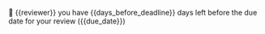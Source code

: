 :calendar: {{reviewer}} you have {{days_before_deadline}} days left before the due date for your review ({{due_date}})
